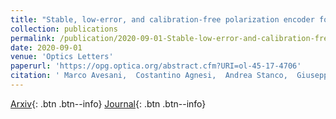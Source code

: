 ```yaml
---
title: "Stable, low-error, and calibration-free polarization encoder for free-space quantum communication"
collection: publications
permalink: /publication/2020-09-01-Stable-low-error-and-calibration-free-polarization-encoder-for-free-space-quantum-communication
date: 2020-09-01
venue: 'Optics Letters'
paperurl: 'https://opg.optica.org/abstract.cfm?URI=ol-45-17-4706'
citation: ' Marco Avesani,  Costantino Agnesi,  Andrea Stanco,  Giuseppe Vallone,  Paolo Villoresi, &quot;Stable, low-error, and calibration-free polarization encoder for free-space quantum communication.&quot; Optics Letters, 2020.'
---
```

[Arxiv](https://arxiv.org/abs/2004.11877){: .btn .btn--info}
 [Journal](https://opg.optica.org/abstract.cfm?URI=ol-45-17-4706){: .btn .btn--info}
